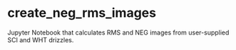 # create_neg_rms_images
Jupyter Notebook that calculates RMS and NEG images from user-supplied SCI and WHT drizzles.
